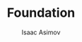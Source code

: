 ---
title: Foundation
author: Isaac Asimov
year: 1951
genre: literature
wiki: https://en.wikipedia.org/wiki/Foundation_(Asimov_novel)
---